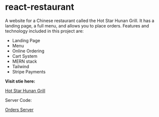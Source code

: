 # react-restaurant

A website for a Chinese restaurant called the Hot Star Hunan Grill. It has a landing page, a full menu, and allows you to place orders.
Features and technology included in this project are:

- Landing Page
- Menu
- Online Ordering
- Cart System
- MERN stack
- Tailwind
- Stripe Payments

**Visit stie here:** 

[Hot Star Hunan Grill](hot-star-hunan-grill.netlify.app)


Server Code:

[Orders Server](https://github.com/jonespinoza111/orders-server)
